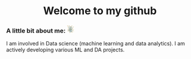 <h1 align="center">Welcome to my github</h1>

### A little bit about me: <img src="neural-network.png" alt="neural" width="20" height="20" />
I am involved in Data science (machine learning and data analytics). I am actively developing various ML and DA projects.
